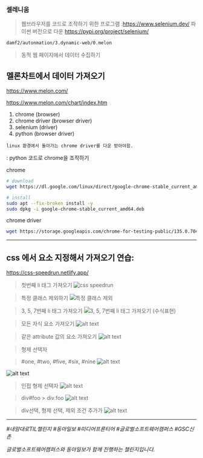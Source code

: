 ### 셀레니움
> 웹브라우저를 코드로 조작하기 위한 프로그램 :https://www.selenium.dev/
파이썬 버전으로 다운 https://pypi.org/project/selenium/

`damf2/autonmation/3.dynamic-web/0.melon` 
> 동적 웹 페이지에서 데이터 수집하기

## 멜론차트에서 데이터 가져오기

https://www.melon.com/

https://www.melon.com/chart/index.htm

1. chrome (browser)
2. chrome driver (browser driver)
3. selenium (driver)
4. python (browser driver)

```
linux 환경에서 돌아가는 chrome driver를 다운 받아야함.
```

:  python 코드로 chrome을 조작하기

chrome
```bash
# download
wget https://dl.google.com/linux/direct/google-chrome-stable_current_amd64.deb
```

```bash
# install
sudo apt --fix-broken install -y
sudo dpkg -i google-chrome-stable_current_amd64.deb
```

chrome driver
```bash
wget https://storage.googleapis.com/chrome-for-testing-public/135.0.7049.84/linux64/chromedriver-linux64.zip
```

---

## css 에서 요소 지정해서 가져오기 연습: 
https://css-speedrun.netlify.app/

> 첫번째 li 태그 가져오기
![css speedrun](image-8.png)

> 특정 클래스 제외하기
![특정 클래스 제외](image-9.png)

> 3, 5, 7번째 li 태그 가져오기
![3, 5, 7번째 li 태그 가져오기 (수식표현)](image-10.png)

> 모든 자식 요소 가져오기
![alt text](image-11.png)

> 같은 attribute 값의 요소 가져오기
![alt text](image-12.png)

> 형제 선택자


> #one, #two, #five, #six, #nine
![alt text](image-14.png)

![alt text](image-13.png)

> 인접 형제 선택자
![alt text](image-15.png)

> div#foo > div.foo
![alt text](image-16.png)

> div선택, 형제 선택, 제외 조건 추가가
![alt text](image-17.png)

---
_#내맘대로TIL챌린지 #동아일보 #미디어프론티어 #글로벌소프트웨어캠퍼스 #GSC신촌_

_글로벌소프트웨어캠퍼스와 동아일보가 함께 진행하는 챌린지입니다._
